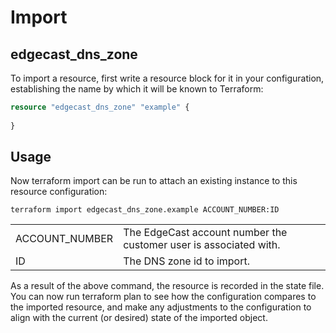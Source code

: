 # Import
## edgecast_dns_zone

To import a resource, first write a resource block for it in your configuration, establishing the name by which it will be known to Terraform:

```terraform
resource "edgecast_dns_zone" "example" {
  
}
```

## Usage
Now terraform import can be run to attach an existing instance to this resource configuration:


```shell
terraform import edgecast_dns_zone.example ACCOUNT_NUMBER:ID   
```
|                 |                                                                   |
|:----------------|-------------------------------------------------------------------|
| ACCOUNT_NUMBER  | The EdgeCast account number the customer user is associated with. |
| ID | The DNS zone id to import.                                        | 

As a result of the above command, the resource is recorded in the state file. You can now run terraform plan to see how the configuration compares to the imported resource, and make any adjustments to the configuration to align with the current (or desired) state of the imported object.

